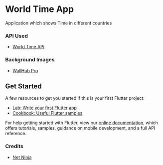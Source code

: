 # World Time App

Application which shows Time in different countries

### API Used  
- [World Time APi](http://worldtimeapi.org/timezone/)

### Background Images 
- [WallHub Pro](https://play.google.com/store/apps/details?id=com.Hastamev.WallHubPro&hl=en)

## Get Started

A few resources to get you started if this is your first Flutter project:

- [Lab: Write your first Flutter app](https://flutter.dev/docs/get-started/codelab)
- [Cookbook: Useful Flutter samples](https://flutter.dev/docs/cookbook)

For help getting started with Flutter, view our
[online documentation](https://flutter.dev/docs), which offers tutorials,
samples, guidance on mobile development, and a full API reference.

### Credits

- [Net Ninja](https://www.youtube.com/channel/UCW5YeuERMmlnqo4oq8vwUpg)
